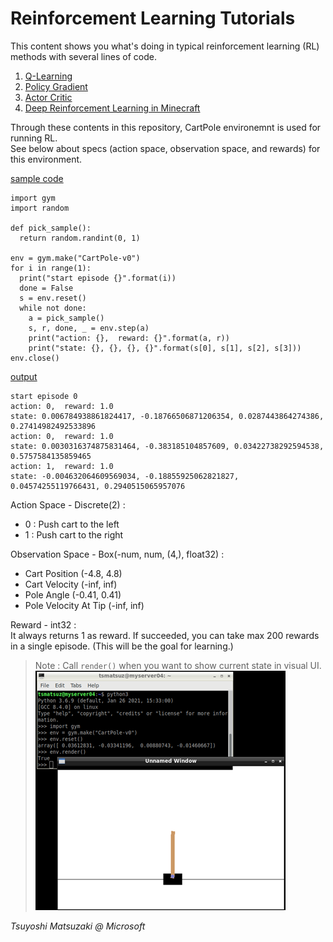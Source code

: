 # Reinforcement Learning Tutorials

This content shows you what's doing in typical reinforcement learning (RL) methods with several lines of code.

1. [Q-Learning](01-q-learning.ipynb)
2. [Policy Gradient](02-policy-gradient.ipynb)
3. [Actor Critic](03-actor-critic.ipynb)
4. [Deep Reinforcement Learning in Minecraft](https://github.com/tsmatz/minerl-maze-sample)

Through these contents in this repository, CartPole environemnt is used for running RL.<br>
See below about specs (action space, observation space, and rewards) for this environment.

<u>sample code</u>

```
import gym
import random

def pick_sample():
  return random.randint(0, 1)

env = gym.make("CartPole-v0")
for i in range(1):
  print("start episode {}".format(i))
  done = False
  s = env.reset()
  while not done:
    a = pick_sample()
    s, r, done, _ = env.step(a)
    print("action: {},  reward: {}".format(a, r))
    print("state: {}, {}, {}, {}".format(s[0], s[1], s[2], s[3]))
env.close()
```

<u>output</u>

```
start episode 0
action: 0,  reward: 1.0
state: 0.006784938861824417, -0.18766506871206354, 0.0287443864274386, 0.27414982492533896
action: 0,  reward: 1.0
state: 0.0030316374875831464, -0.383185104857609, 0.03422738292594538, 0.5757584135859465
action: 1,  reward: 1.0
state: -0.004632064609569034, -0.18855925062821827, 0.04574255119766431, 0.2940515065957076
```

Action Space - Discrete(2) :<br>
- 0 : Push cart to the left
- 1 : Push cart to the right

Observation Space - Box(-num, num, (4,), float32) :<br>
- Cart Position (-4.8, 4.8)
- Cart Velocity (-inf, inf)
- Pole Angle (-0.41, 0.41)
- Pole Velocity At Tip (-inf, inf)

Reward - int32 :<br>
It always returns 1 as reward. If succeeded, you can take max 200 rewards in a single episode. (This will be the goal for learning.)

> Note : Call ```render()``` when you want to show current state in visual UI.<br>
> ![CartPole rendering](assets/cart-pole.png?raw=true)

*Tsuyoshi Matsuzaki @ Microsoft*
